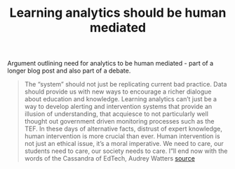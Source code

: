 ﻿---
backlinks:
- title: Computing
  url: /memex/sense/computing/computing.html
title: Learning analytics should be human mediated
---
Argument outlining need for analytics to be human mediated - part of a longer blog post and also part of a debate.
> The “system” should not  just be replicating current bad practice.  Data should provide us with new ways to encourage a richer dialogue about education and knowledge. Learning analytics can’t just be a way to develop alerting and intervention systems that provide an illusion of understanding, that acquiesce to not particularly well thought out government driven monitoring processes such as the TEF.
> In these days of alternative facts, distrust of expert knowledge, human intervention is more crucial than ever. Human intervention is not just an ethical issue, it’s a moral imperative.   We need to care, our students need to care, our society needs to care. I”ll end now with the words of the Cassandra of EdTech, Audrey Watters [source](https://howsheilaseesit.blog/2017/03/13/time-for-analytics-of-the-oppressed-my-starter-for-10-for-digifest-debate/)